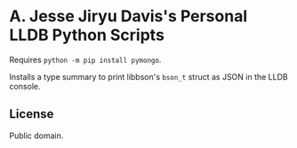 A. Jesse Jiryu Davis's Personal LLDB Python Scripts
===================================================

Requires ``python -m pip install pymongo``.

Installs a type summary to print libbson's ``bson_t`` struct as JSON in the LLDB
console.

License
-------

Public domain.
